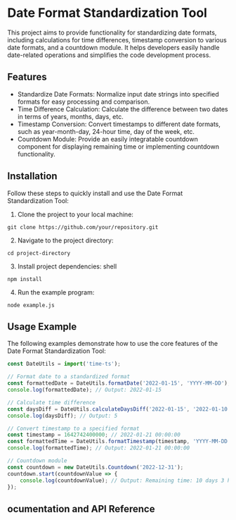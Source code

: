 # Date Format Standardization Tool

This project aims to provide functionality for standardizing date formats, including calculations for time differences, timestamp conversion to various date formats, and a countdown module. It helps developers easily handle date-related operations and simplifies the code development process.

## Features

- Standardize Date Formats: Normalize input date strings into specified formats for easy processing and comparison.
- Time Difference Calculation: Calculate the difference between two dates in terms of years, months, days, etc.
- Timestamp Conversion: Convert timestamps to different date formats, such as year-month-day, 24-hour time, day of the week, etc.
- Countdown Module: Provide an easily integratable countdown component for displaying remaining time or implementing countdown functionality.

## Installation

Follow these steps to quickly install and use the Date Format Standardization Tool:

1. Clone the project to your local machine:

``` shell
git clone https://github.com/your/repository.git
```

2. Navigate to the project directory:
``` shell
cd project-directory
```
3. Install project dependencies:
shell
``` shell
npm install
```
4. Run the example program:
``` shell
node example.js
```

## Usage Example

The following examples demonstrate how to use the core features of the Date Format Standardization Tool:

``` js
const DateUtils = import('time-ts');

// Format date to a standardized format
const formattedDate = DateUtils.formatDate('2022-01-15', 'YYYY-MM-DD');
console.log(formattedDate); // Output: 2022-01-15

// Calculate time difference
const daysDiff = DateUtils.calculateDaysDiff('2022-01-15', '2022-01-10');
console.log(daysDiff); // Output: 5

// Convert timestamp to a specified format
const timestamp = 1642742400000; // 2022-01-21 00:00:00
const formattedTime = DateUtils.formatTimestamp(timestamp, 'YYYY-MM-DD HH:mm:ss');
console.log(formattedTime); // Output: 2022-01-21 00:00:00

// Countdown module
const countdown = new DateUtils.Countdown('2022-12-31');
countdown.start(countdownValue => {
    console.log(countdownValue); // Output: Remaining time: 10 days 3 hours 30 minutes 20 seconds
});
```
## ocumentation and API Reference

